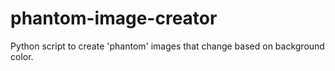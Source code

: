 # phantom-image-creator
Python script to create 'phantom' images that change based on background color.
